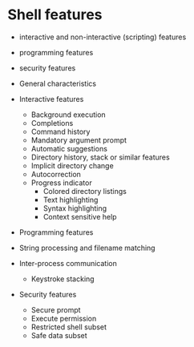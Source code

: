 # Shell features

- interactive and non-interactive (scripting) features
- programming features
- security features


- General characteristics
- Interactive features
  - Background execution
  - Completions
  - Command history
  - Mandatory argument prompt
  - Automatic suggestions
  - Directory history, stack or similar features
  - Implicit directory change
  - Autocorrection
  - Progress indicator
    - Colored directory listings
    - Text highlighting
    - Syntax highlighting
    - Context sensitive help
- Programming features
- String processing and filename matching
- Inter-process communication
  - Keystroke stacking
- Security features
  - Secure prompt
  - Execute permission
  - Restricted shell subset
  - Safe data subset
